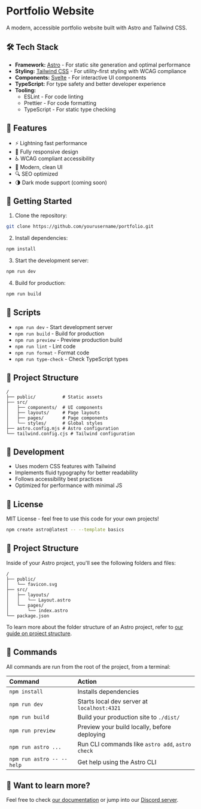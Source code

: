 # Portfolio Website

A modern, accessible portfolio website built with Astro and Tailwind CSS.

## 🛠️ Tech Stack

- **Framework:** [Astro](https://astro.build/) - For static site generation and optimal performance
- **Styling:** [Tailwind CSS](https://tailwindcss.com/) - For utility-first styling with WCAG compliance
- **Components:** [Svelte](https://svelte.dev/) - For interactive UI components
- **TypeScript:** For type safety and better developer experience
- **Tooling:**
  - ESLint - For code linting
  - Prettier - For code formatting
  - TypeScript - For static type checking

## 🎯 Features

- ⚡️ Lightning fast performance
- 📱 Fully responsive design
- ♿️ WCAG compliant accessibility
- 🎨 Modern, clean UI
- 🔍 SEO optimized
- 🌗 Dark mode support (coming soon)

## 🚀 Getting Started

1. Clone the repository:
```bash
git clone https://github.com/yourusername/portfolio.git
```

2. Install dependencies:
```bash
npm install
```

3. Start the development server:
```bash
npm run dev
```

4. Build for production:
```bash
npm run build
```

## 📝 Scripts

- `npm run dev` - Start development server
- `npm run build` - Build for production
- `npm run preview` - Preview production build
- `npm run lint` - Lint code
- `npm run format` - Format code
- `npm run type-check` - Check TypeScript types

## 📂 Project Structure

```
/
├── public/          # Static assets
├── src/
│   ├── components/  # UI components
│   ├── layouts/     # Page layouts
│   ├── pages/       # Page components
│   └── styles/      # Global styles
├── astro.config.mjs # Astro configuration
└── tailwind.config.cjs # Tailwind configuration
```

## 🧞 Development

- Uses modern CSS features with Tailwind
- Implements fluid typography for better readability
- Follows accessibility best practices
- Optimized for performance with minimal JS

## 📄 License

MIT License - feel free to use this code for your own projects!

```sh
npm create astro@latest -- --template basics
```


## 🚀 Project Structure

Inside of your Astro project, you'll see the following folders and files:

```text
/
├── public/
│   └── favicon.svg
├── src/
│   ├── layouts/
│   │   └── Layout.astro
│   └── pages/
│       └── index.astro
└── package.json
```

To learn more about the folder structure of an Astro project, refer to [our guide on project structure](https://docs.astro.build/en/basics/project-structure/).

## 🧞 Commands

All commands are run from the root of the project, from a terminal:

| Command                   | Action                                           |
| :------------------------ | :----------------------------------------------- |
| `npm install`             | Installs dependencies                            |
| `npm run dev`             | Starts local dev server at `localhost:4321`      |
| `npm run build`           | Build your production site to `./dist/`          |
| `npm run preview`         | Preview your build locally, before deploying     |
| `npm run astro ...`       | Run CLI commands like `astro add`, `astro check` |
| `npm run astro -- --help` | Get help using the Astro CLI                     |

## 👀 Want to learn more?

Feel free to check [our documentation](https://docs.astro.build) or jump into our [Discord server](https://astro.build/chat).
